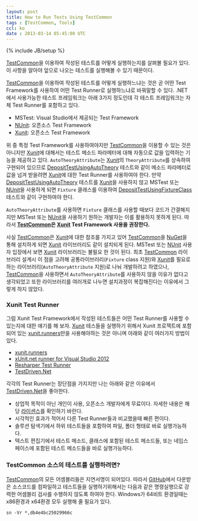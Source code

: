 ```yaml
---
layout: post
title: How to Run Tests Using TestCommon
tags : [TestCommon, Tools]
ccl: ko
date : 2013-03-14 05:45:00 UTC
---
```

{% include JB/setup %}

<style>
.nuget-badge code
{
	-moz-border-radius: 5px;
	-webkit-border-radius: 5px;
	background-color: #202020;
	border: 4px solid #c0c0c0;
	border-radius: 5px;
	box-shadow: 2px 2px 3px #6e6e6e;
	color: #e2e2e2;
	display: block;
	font: 1.5em 'andale mono', 'lucida console', monospace;
	line-height: 1.5em;
	overflow: auto;
	padding: 15px;
}
</style>


[TestCommon]을 이용하여 작성된 테스트를 어떻게 실행하는지를 살펴볼 필요가 있다.
이 사항을 알아야 앞으로 나오는 테스트를 실행해볼 수 있기 때문이다.

[TestCommon]을 이용하여 작성된 테스트를 어떻게 실행하느냐는 것은 곧 어떤 Test Framework를 사용하여 어떤 Test Runner로 실행하느냐로 바꿔말할 수 있다.
.NET에서 사용가능한 테스트 프레임워크는 아래 3가지 정도인데 각 테스트 프레임워크는 자체
Test Runner를 포함하고 있다.

*   MSTest: Visual Studio에서 제공되는 Test Framework
*   [NUnit]: 오픈소스 Test Framework
*   [Xunit]: 오픈소스 Test Framework

위 중 특정 Test Framework를 사용하여야지만 [TestCommon]을 이용할 수 있는 것은 아니지만
[Xunit]에 대해서는 테스트 메소드 파라메터에 대해 자동으로 값을 입력하는 기능을 제공하고 있다.
`AutoTheoryAttribute`는 [Xunit]의 `TheoryAttribute`를 상속하여 구현되어 있으므로 [DepositTestUsingAutoTheory] 테스트와 같이 메소드 파라메터로 값을 넘겨 받을려면
[Xunit]에 대한 Test Runner를 사용하여야 한다. 만약 [DepositTestUsingAutoTheory] 테스트를 [Xunit]을 사용하지 않고 MSTest 또는 [NUnit]을 사용하게 되면
`Fixture` 클래스를 이용하여 [DepositTestUsingFixtureClass] 테스트와 같이 구현하여야 한다.

`AutoTheoryAttribute`를 사용하면 `Fixture` 클래스를 사용할 때보다 코드가 간결해지지만
MSTest 또는 [NUnit]을 사용하기 원하는 개발자는 이를 활용하지 못하게 된다.
따라서 **[TestCommon]은 [Xunit] Test Framework 사용을 권장한다.**

사실 [TestCommon]은 [Xunit]에 대한 참조를 가지고 있어 [TestCommon]을 [NuGet]을 통해 설치하게 되면 [Xunit] 라이브러리도 같이 설치되게 된다.
MSTest 또는 [NUnit] 사용자 입장에서 보면 [Xunit] 라이브러리는 불필요 한 것이 된다.
최초 [TestCommon] 라이브러리 설계시 이 점을 고려해 공통라이브러리(`Fixture` class 지원)와
[Xunit]를 필요로하는 라이브러리(`AutoTheoryAttribute` 지원)로 나눠 개발하려고 하였으나,
[TestCommon]을 사용하면서 `AutoTheoryAttribute`를 사용하지 않을 이유가 없다고 생각되었고
또한 라이브러리를 여러개로 나누면 설치과정이 복잡해진다는 이유에서 그렇게 하지 않았다.

<!-- break -->

### Xunit Test Runner
그럼 Xunit Test Framework에서 작성된 테스트들은 어떤 Test Runner를 사용할 수 있는지에 대한 얘기를 해 보자.
[Xunit] 테스들을 실행하기 위해서 Xunit 프로젝트에 포함되어 있는 [xunit.runners]만을 사용해야하는 것은 아니며 아래와 같이 여러가지 방법이 있다.

*   [xunit.runners]
*   [xUnit.net runner for Visual Studio 2012]
*   [Resharper Test Runner]
*   [TestDriven.Net]

각각의 Test Runner는 장단점을 가지지만 나는 아래와 같은 이유에서 [TestDriven.Net]을 좋아한다.

*   상업적 목적이 아닌 개인이 사용, 오픈소스 개발자에게 무료이다. 자세한 내용은 해당 [라이센스][TestDriven.Net License]를 확인하기 바란다.
*   시각적인 효과가 적어서 다른 Test Runner들과 비교했을때 빠른 편이다.
*   솔루션 탐색기에서 하위 테스트들을 포함하여 파일, 폴더 형태로 바로 실행가능하다.
*   텍스트 편집기에서 테스트 메소드, 클래스에 포함된 테스트 메소드들, 또는 네임스페이스에 포함된 테스트 메소드들을 바로 실행가능하다.

### TestCommon 소스의 테스트를 실행하려면?
[TestCommon]의 모든 어셈블리들은 지연서명이 되어있다.
따라서 [GitHub][TestCommon]에서 다운받은 소스코드를 컴파일하고 테스트들을 실행하기위해서는 다음과 같은 명령실행으로
강력한 어셈블리 검사를 수행하지 않도록 하여야 한다. Windows가 64비트 환경일때는 x86환경과 x64환경 모두 실행해 줄 필요가 있다.

```
sn -Vr *,db4e4bc25029966c
```



[TestCommon]: <https://github.com/jwChung/TestCommon>
[NuGet]: <http://nuget.org/>
[NUnit]: <http://www.nunit.org/>
[Xunit]: <http://xunit.codeplex.com/>
[DepositTestUsingAutoTheory]: </TestCommon이란#DepositTestUsingAutoTheory>
[DepositTestUsingFixtureClass]: </TestCommon이란#DepositTestUsingFixtureClass>
[xunit.runners]: http://nuget.org/packages/xunit.runners/1.9.1
[xUnit.net runner for Visual Studio 2012]: http://visualstudiogallery.msdn.microsoft.com/463c5987-f82b-46c8-a97e-b1cde42b9099
[Resharper Test Runner]: http://www.jetbrains.com/resharper/features/unit_testing.html
[TestDriven.Net]: http://testdriven.net/
[TestDriven.Net License]: http://testdriven.net/purchase_licenses.aspx